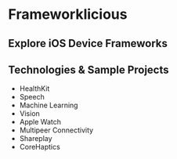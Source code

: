 # Frameworklicious
## Explore iOS Device Frameworks

## Technologies & Sample Projects
- HealthKit
- Speech
- Machine Learning
- Vision
- Apple Watch
- Multipeer Connectivity
- Shareplay
- CoreHaptics
